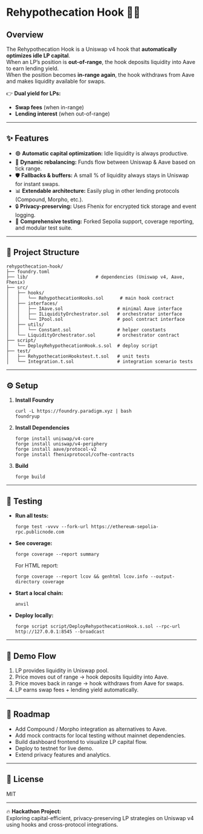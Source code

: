 # Rehypothecation Hook 🔄💧

## Overview

The Rehypothecation Hook is a Uniswap v4 hook that **automatically optimizes idle LP capital**.  
When an LP’s position is **out-of-range**, the hook deposits liquidity into Aave to earn lending yield.  
When the position becomes **in-range again**, the hook withdraws from Aave and makes liquidity available for swaps.

👉 **Dual yield for LPs:**  
- **Swap fees** (when in-range)  
- **Lending interest** (when out-of-range)

---

## ✨ Features

- 🟢 **Automatic capital optimization:** Idle liquidity is always productive.
- 🔄 **Dynamic rebalancing:** Funds flow between Uniswap & Aave based on tick range.
- 🛡️ **Fallbacks & buffers:** A small % of liquidity always stays in Uniswap for instant swaps.
- 📊 **Extendable architecture:** Easily plug in other lending protocols (Compound, Morpho, etc.).
- 🔒 **Privacy-preserving:** Uses Fhenix for encrypted tick storage and event logging.
- 🧪 **Comprehensive testing:** Forked Sepolia support, coverage reporting, and modular test suite.

---

## 📂 Project Structure

```
rehypothecation-hook/
├── foundry.toml
├── lib/                         # dependencies (Uniswap v4, Aave, Fhenix)
├── src/
│   ├── hooks/
│   │   └── RehypothecationHooks.sol      # main hook contract
│   ├── interfaces/
│   │   ├── IAave.sol                    # minimal Aave interface
│   │   ├── ILiquidityOrchestrator.sol   # orchestrator interface
│   │   └── IPool.sol                    # pool contract interface
│   ├── utils/
│   │   └── Constant.sol                 # helper constants
│   └── LiquidityOrchestrator.sol        # orchestrator contract
├── script/
│   └── DeployRehypothecationHook.s.sol  # deploy script
├── test/
│   ├── RehypothecationHookstest.t.sol   # unit tests
│   └── Integration.t.sol                # integration scenario tests
```

---

## ⚙️ Setup

1. **Install Foundry**
    ```
    curl -L https://foundry.paradigm.xyz | bash
    foundryup
    ```

2. **Install Dependencies**
    ```
    forge install uniswap/v4-core
    forge install uniswap/v4-periphery
    forge install aave/protocol-v2
    forge install fhenixprotocol/cofhe-contracts
    ```

3. **Build**
    ```
    forge build
    ```

---

## 🧪 Testing

- **Run all tests:**
    ```
    forge test -vvvv --fork-url https://ethereum-sepolia-rpc.publicnode.com
    ```

- **See coverage:**
    ```
    forge coverage --report summary
    ```
    For HTML report:
    ```
    forge coverage --report lcov && genhtml lcov.info --output-directory coverage
    ```

- **Start a local chain:**
    ```
    anvil
    ```

- **Deploy locally:**
    ```
    forge script script/DeployRehypothecationHook.s.sol --rpc-url http://127.0.0.1:8545 --broadcast
    ```

---

## 🚀 Demo Flow

1. LP provides liquidity in Uniswap pool.
2. Price moves out of range → hook deposits liquidity into Aave.
3. Price moves back in range → hook withdraws from Aave for swaps.
4. LP earns swap fees + lending yield automatically.

---

## 📌 Roadmap

- Add Compound / Morpho integration as alternatives to Aave.
- Add mock contracts for local testing without mainnet dependencies.
- Build dashboard frontend to visualize LP capital flow.
- Deploy to testnet for live demo.
- Extend privacy features and analytics.

---

## 📜 License

MIT

---

🔥 **Hackathon Project:**  
Exploring capital-efficient, privacy-preserving LP strategies on Uniswap v4 using hooks and cross-protocol integrations.
